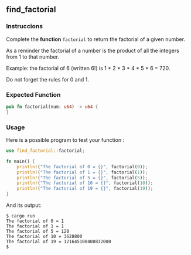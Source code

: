 ## find_factorial

### Instruccions

Complete the **function** `factorial` to return the factorial of a given number.

As a reminder the factorial of a number is the product of all the integers from 1 to that number.

Example: the factorial of 6 (written 6!) is 1 \* 2 \* 3 \* 4 \* 5 \* 6 = 720.

Do not forget the rules for 0 and 1.

### Expected Function

```rust
pub fn factorial(num: u64) -> u64 {
}
```

### Usage

Here is a possible program to test your function :

```rust
use find_factorial::factorial;

fn main() {
    println!("The factorial of 0 = {}", factorial(0));
    println!("The factorial of 1 = {}", factorial(1));
    println!("The factorial of 5 = {}", factorial(5));
    println!("The factorial of 10 = {}", factorial(10));
    println!("The factorial of 19 = {}", factorial(19));
}
```

And its output:

```console
$ cargo run
The factorial of 0 = 1
The factorial of 1 = 1
The factorial of 5 = 120
The factorial of 10 = 3628800
The factorial of 19 = 121645100408832000
$
```
